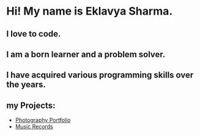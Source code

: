 # Hi! My name is Eklavya Sharma.

## I love to code. 
## I am a born learner and a problem solver.
## I have acquired various programming skills over the years.

## my Projects:
- [Photography Portfolio](https://redirect.is/dr1eqr)
- [Music Records](http://tiny.cc/hhcpnz)
